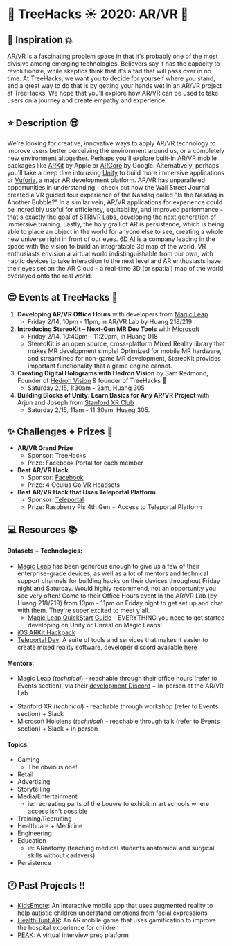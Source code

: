 # __:palm_tree: TreeHacks :sunny: 2020: AR/VR :eyes:__

<!---
To insert emojis in md file: https://gist.github.com/rxaviers/7360908
To get help with markdown: https://github.com/adam-p/markdown-here/wiki/Markdown-Cheatsheet
hit Michelle Bao up on slack with questions
--->

<!---
Helpful links from TreeHacks 2019:
TreeHacks 2019: Guide to Verticals: https://treehacks.quip.com/VCsNAIlA5gD6/TreeHacks-Guide-to-Verticals-
TreeHacks 2019: Health Vertical Guide: https://treehacks.quip.com/04qwAYbuWaMh
TreeHacks 2019: Awareness Guide: https://treehacks.quip.com/NqcLA8qUk2pO/-TreeHacks-Awareness-Vertical-Guide-
TreeHacks 2019: Safety Guide: https://treehacks.quip.com/HmZJAF1SVbhw/-TreeHacks-Safety-Vertical-Guide-
--->

## :muscle: Inspiration :boom:

AR/VR is a fascinating problem space in that it's probably one of the most divisive among emerging technologies. Believers say it has the capacity to revolutionize, while skeptics think that it's a fad that will pass over in no time. At TreeHacks, we want you to decide for yourself where you stand, and a great way to do that is by getting your hands wet in an AR/VR project at TreeHacks. We hope that you'll explore how AR/VR can be used to take users on a journey and create empathy and experience.

## :star: Description :sunglasses:

We're looking for creative, innovative ways to apply AR/VR technology to improve users better perceiving the environment around us, or a completely new environment altogether. Perhaps you'll explore built-in AR/VR mobile packages like [ARKit](https://developer.apple.com/documentation/arkit) by Apple or [ARCore](https://developers.google.com/ar) by Google. Alternatively, perhaps you'll take a deep dive into using [Unity](https://unity.com/) to build more immersive applications or [Vuforia](https://developer.vuforia.com/), a major AR development platform. AR/VR has unparalleled opportunities in understanding - check out how the Wall Street Journal created a VR guided tour experience of the Nasdaq called "Is the Nasdaq in Another Bubble?" In a similar vein, AR/VR applications for experience could be incredibly useful for efficiency, equitability, and improved performance - that's exactly the goal of [STRIVR Labs](https://www.strivr.com/), developing the next generation of immersive training. Lastly, the holy grail of AR is persistence, which is being able to place an object in the world for anyone else to see, creating a whole new universe right in front of our eyes. [6D AI](https://www.6d.ai/) is a company leading in the space with the vision to build an integratable 3d map of the world. VR enthusiasts envision a virtual world indistinguishable from our own, with haptic devices to take interaction to the next level and AR enthusiasts have their eyes set on the AR Cloud - a real-time 3D (or spatial) map of the world, overlayed onto the real world.

## :heart_eyes: Events at TreeHacks :evergreen_tree:

<!--- Order by time --->
1. __Developing AR/VR Office Hours__ with developers from [Magic Leap](https://www.magicleap.com/)
    * Friday 2/14, 10pm - 11pm, in AR/VR Lab by Huang 218/219
2. __Introducing StereoKit – Next-Gen MR Dev Tools__ with [Microsoft](https://www.microsoft.com/en-us/)
    * Friday 2/14, 10:40pm - 11:20pm, in Huang 018
    * StereoKit is an open source, cross-platform Mixed Reality library that makes MR development simple! Optimized for mobile MR hardware, and streamlined for non-game MR development, StereoKit provides important functionality that a game engine cannot.
2. __Creating Digital Holograms with Hedron Vision__ by Sam Redmond, Founder of [Hedron Vision](https://oval.cs.stanford.edu/) & founder of TreeHacks :palm_tree:
    * Saturday 2/15, 1:30am - 2am, Huang 305
3. __Building Blocks of Unity: Learn Basics for Any AR/VR Project__ with Arjun and Joseph from [Stanford XR Club](https://www.stanfordxr.org/)
    * Saturday 2/15, 11am - 11:30am, Huang 305.

## :sparkles: Challenges + Prizes :money_with_wings:

* __AR/VR Grand Prize__
    * Sponsor: TreeHacks
    * Prize: Facebook Portal for each member
* __Best AR/VR Hack__
    * Sponsor: [Facebook](https://facebook.com/)
    * Prize: 4 Oculus Go VR Headsets
* __Best AR/VR Hack that Uses Teleportal Platform__
    * Sponsor: [Teleportal](https://teleportal.dev/docs/)
    * Prize: Raspberry Pis 4th Gen + Access to Teleportal Platform

## :computer: Resources :books:
#### Datasets + Technologies:
* [Magic Leap](https://www.magicleap.com/) has been generous enough to give us a few of their enterprise-grade devices, as well as a lot of mentors and technical support channels for building hacks on their devices throughout Friday night and Saturday. Would highly recommend, not an opportunity you see very often! Come to their Office Hours event in the AR/VR Lab (by Huang 218/219) from 10pm - 11pm on Friday night to get set up and chat with them. They're super excited to meet y'all.
   * [Magic Leap QuickStart Guide](https://drive.google.com/file/d/1Yfd03CBuQJ-Vs2kDEiAdyHUHZIWkMNR1/view?usp=sharing) - EVERYTHING you need to get started developing on Unity or Unreal on Magic Leaps!
* [iOS ARKit Hackpack](https://github.com/TreeHacks/hackpack-arkit)
* [Teleportal Dev](https://teleportal.dev/): A suite of tools and services that makes it easier to create mixed reality software, developer discord available [here](https://teleportal.dev/discord/)

#### Mentors:
* Magic Leap (_technical_) - reachable through their office hours (refer to Events section), via their [development Discord](https://discord.gg/Azb7NW3) + in-person at the AR/VR Lab
<!--- * Snapchat (_technical_) - reachable at their booth + Slack --->
* Stanford XR (_technical_) - reachable through workshop (refer to Events section) + Slack
* Microsoft Hololens (_technical_) - reachable through talk (refer to Events section) + Slack + in person

#### Topics:
* Gaming
  * The obvious one!
* Retail
* Advertising
* Storytelling
* Media/Entertainment
  * ie: recreating parts of the Louvre to exhibit in art schools where access isn't possible
* Training/Recruiting
* Healthcare + Medicine
* Engineering
* Education
  * ie: ARnatomy (teaching medical students anatomical and surgical skills without cadavers)
* Persistence

## :clock1: Past Projects :bangbang:

* [KidsEmote](https://devpost.com/software/emotionar): An interactive mobile app that uses augmented reality to help autistic children understand emotions from facial expressions
* [HealthHunt AR](https://devpost.com/software/healthhunt-ar): An AR mobile game that uses gamification to improve the hospital experience for children
* [PEAK](https://devpost.com/software/peak-virtual-interview-prep): A virtual interview prep platform
